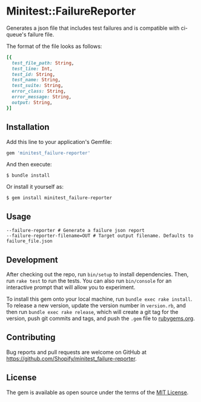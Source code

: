 # Minitest::FailureReporter

Generates a json file that includes test failures and is compatible with ci-queue's failure file.

The format of the file looks as follows:

```ruby
[{
  test_file_path: String,
  test_line: Int,
  test_id: String,
  test_name: String,
  test_suite: String,
  error_class: String,
  error_message: String,
  output: String,
}]
```

## Installation

Add this line to your application's Gemfile:

```ruby
gem 'minitest_failure-reporter'
```

And then execute:

    $ bundle install

Or install it yourself as:

    $ gem install minitest_failure-reporter

## Usage

```
--failure-reporter # Generate a failure json report
--failure-reporter-filename=OUT # Target output filename. Defaults to failure_file.json
```

## Development

After checking out the repo, run `bin/setup` to install dependencies. Then, run `rake test` to run the tests. You can also run `bin/console` for an interactive prompt that will allow you to experiment.

To install this gem onto your local machine, run `bundle exec rake install`. To release a new version, update the version number in `version.rb`, and then run `bundle exec rake release`, which will create a git tag for the version, push git commits and tags, and push the `.gem` file to [rubygems.org](https://rubygems.org).

## Contributing

Bug reports and pull requests are welcome on GitHub at https://github.com/Shopify/minitest_failure-reporter.


## License

The gem is available as open source under the terms of the [MIT License](https://opensource.org/licenses/MIT).
